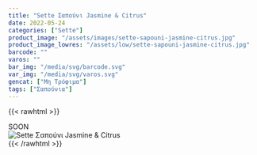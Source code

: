 ```yaml
---
title: "Sette Σαπούνι Jasmine & Citrus"
date: 2022-05-24
categories: ["Sette"]
product_image: "/assets/images/sette-sapouni-jasmine-citrus.jpg"
product_image_lowres: "/assets/low/sette-sapouni-jasmine-citrus.jpg"
barcode: ""
varos: ""
bar_img: "/media/svg/barcode.svg"
var_img: "/media/svg/varos.svg"
gencat: ["Μη Τρόφιμα"]
tags: ["Σαπούνια"]
---
```

{{< rawhtml >}}

<div class="sload434"><div class="product">SOON<br><div class="pimg"><img alt="Sette Σαπούνι Jasmine &amp; Citrus" title="Sette Σαπούνι Jasmine &amp; Citrus" src="/assets/images/sette-sapouni-jasmine-citrus.jpg"></div></div></div>
{{< /rawhtml >}}


